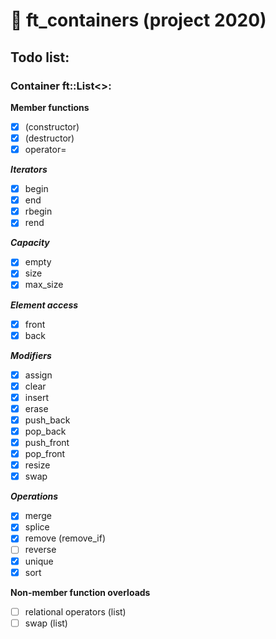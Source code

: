 # :black_square_button: ft_containers (project 2020)
## Todo list:
### Container ft::List\<\>:  

**Member functions**  
- [x] (constructor)
- [x] (destructor)
- [x] operator=

**_Iterators_**  
- [x] begin
- [x] end
- [x] rbegin
- [x] rend

**_Capacity_**  
- [x] empty
- [x] size
- [x] max_size

**_Element access_**  
- [x] front
- [x] back

**_Modifiers_**  
- [x] assign
- [x] clear
- [x] insert
- [x] erase
- [x] push_back
- [x] pop_back
- [x] push_front
- [x] pop_front
- [x] resize
- [x] swap

**_Operations_**  
- [x] merge
- [x] splice
- [x] remove (remove_if)
- [ ] reverse
- [x] unique
- [x] sort

**Non-member function overloads**
- [ ] relational operators (list)
- [ ] swap (list)
